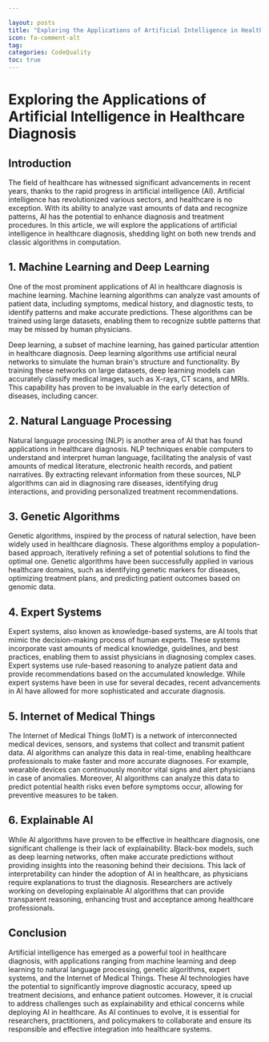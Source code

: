 ```yaml
---

layout: posts
title: "Exploring the Applications of Artificial Intelligence in Healthcare Diagnosis"
icon: fa-comment-alt
tag:      
categories: CodeQuality
toc: true
---
```




# Exploring the Applications of Artificial Intelligence in Healthcare Diagnosis

## Introduction
The field of healthcare has witnessed significant advancements in recent years, thanks to the rapid progress in artificial intelligence (AI). Artificial intelligence has revolutionized various sectors, and healthcare is no exception. With its ability to analyze vast amounts of data and recognize patterns, AI has the potential to enhance diagnosis and treatment procedures. In this article, we will explore the applications of artificial intelligence in healthcare diagnosis, shedding light on both new trends and classic algorithms in computation.

## 1. Machine Learning and Deep Learning
One of the most prominent applications of AI in healthcare diagnosis is machine learning. Machine learning algorithms can analyze vast amounts of patient data, including symptoms, medical history, and diagnostic tests, to identify patterns and make accurate predictions. These algorithms can be trained using large datasets, enabling them to recognize subtle patterns that may be missed by human physicians.

Deep learning, a subset of machine learning, has gained particular attention in healthcare diagnosis. Deep learning algorithms use artificial neural networks to simulate the human brain's structure and functionality. By training these networks on large datasets, deep learning models can accurately classify medical images, such as X-rays, CT scans, and MRIs. This capability has proven to be invaluable in the early detection of diseases, including cancer.

## 2. Natural Language Processing
Natural language processing (NLP) is another area of AI that has found applications in healthcare diagnosis. NLP techniques enable computers to understand and interpret human language, facilitating the analysis of vast amounts of medical literature, electronic health records, and patient narratives. By extracting relevant information from these sources, NLP algorithms can aid in diagnosing rare diseases, identifying drug interactions, and providing personalized treatment recommendations.

## 3. Genetic Algorithms
Genetic algorithms, inspired by the process of natural selection, have been widely used in healthcare diagnosis. These algorithms employ a population-based approach, iteratively refining a set of potential solutions to find the optimal one. Genetic algorithms have been successfully applied in various healthcare domains, such as identifying genetic markers for diseases, optimizing treatment plans, and predicting patient outcomes based on genomic data.

## 4. Expert Systems
Expert systems, also known as knowledge-based systems, are AI tools that mimic the decision-making process of human experts. These systems incorporate vast amounts of medical knowledge, guidelines, and best practices, enabling them to assist physicians in diagnosing complex cases. Expert systems use rule-based reasoning to analyze patient data and provide recommendations based on the accumulated knowledge. While expert systems have been in use for several decades, recent advancements in AI have allowed for more sophisticated and accurate diagnosis.

## 5. Internet of Medical Things
The Internet of Medical Things (IoMT) is a network of interconnected medical devices, sensors, and systems that collect and transmit patient data. AI algorithms can analyze this data in real-time, enabling healthcare professionals to make faster and more accurate diagnoses. For example, wearable devices can continuously monitor vital signs and alert physicians in case of anomalies. Moreover, AI algorithms can analyze this data to predict potential health risks even before symptoms occur, allowing for preventive measures to be taken.

## 6. Explainable AI
While AI algorithms have proven to be effective in healthcare diagnosis, one significant challenge is their lack of explainability. Black-box models, such as deep learning networks, often make accurate predictions without providing insights into the reasoning behind their decisions. This lack of interpretability can hinder the adoption of AI in healthcare, as physicians require explanations to trust the diagnosis. Researchers are actively working on developing explainable AI algorithms that can provide transparent reasoning, enhancing trust and acceptance among healthcare professionals.

## Conclusion
Artificial intelligence has emerged as a powerful tool in healthcare diagnosis, with applications ranging from machine learning and deep learning to natural language processing, genetic algorithms, expert systems, and the Internet of Medical Things. These AI technologies have the potential to significantly improve diagnostic accuracy, speed up treatment decisions, and enhance patient outcomes. However, it is crucial to address challenges such as explainability and ethical concerns while deploying AI in healthcare. As AI continues to evolve, it is essential for researchers, practitioners, and policymakers to collaborate and ensure its responsible and effective integration into healthcare systems.
